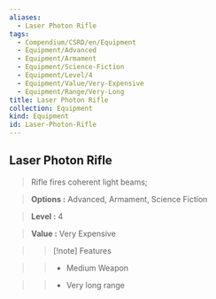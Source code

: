 ```yaml
---
aliases:
  - Laser Photon Rifle
tags:
  - Compendium/CSRD/en/Equipment
  - Equipment/Advanced
  - Equipment/Armament
  - Equipment/Science-Fiction
  - Equipment/Level/4
  - Equipment/Value/Very-Expensive
  - Equipment/Range/Very-Long
title: Laser Photon Rifle
collection: Equipment
kind: Equipment
id: Laser-Photon-Rifle
---
```

## Laser Photon Rifle    
    
>Rifle fires coherent light beams;    
> **Options :** Advanced, Armament, Science Fiction    
> **Level :** 4    
> **Value :** Very Expensive    
>>[!note] Features    
>> - Medium Weapon    
>> - Very long range
